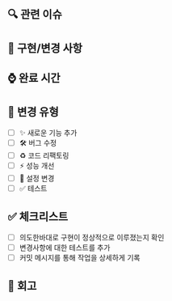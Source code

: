 ## 🔍 관련 이슈

<!-- 관련된 이슈 번호를 적어주세요. 예: #123 -->

## 📝 구현/변경 사항

<!-- 이 PR에서 변경한 내용을 간단히 요약해주세요 -->

## ⌚ 완료 시간

## 🔄 변경 유형

<!-- 해당하는 항목에 x를 표시해주세요 -->

- [ ] ✨ 새로운 기능 추가
- [ ] 🛠 버그 수정
- [ ] ♻️ 코드 리팩토링
- [ ] ⚡ 성능 개선
- [ ] 🔧 설정 변경
- [ ] ✅ 테스트

## ✅ 체크리스트

<!-- PR을 제출하기 전에 확인해야 할 사항들입니다 -->

- [ ] 의도한바대로 구현이 정상적으로 이루졌는지 확인
- [ ] 변경사항에 대한 테스트를 추가
- [ ] 커밋 메시지를 통해 작업을 상세하게 기록

## 🤔 회고

<!-- 여기에 회고를 작성하세요ㅑ -->